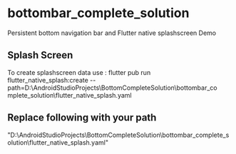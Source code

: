 # bottombar_complete_solution

Persistent bottom navigation bar and Flutter native splashscreen Demo


## Splash Screen
To create splashscreen data use : flutter pub run flutter_native_splash:create --path=D:\AndroidStudioProjects\BottomCompleteSolution\bottombar_co
mplete_solution\flutter_native_splash.yaml



## Replace following with your path
"D:\AndroidStudioProjects\BottomCompleteSolution\bottombar_complete_solution\flutter_native_splash.yaml"
